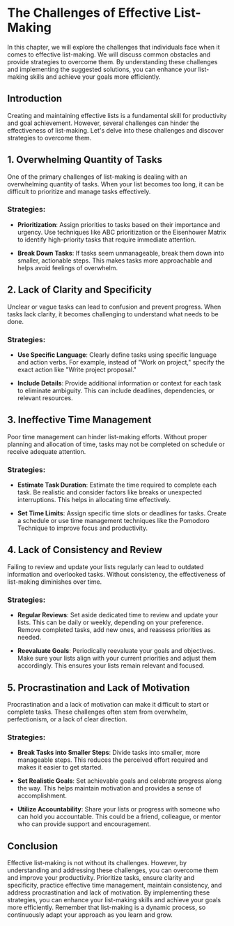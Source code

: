 The Challenges of Effective List-Making
================================================

In this chapter, we will explore the challenges that individuals face when it comes to effective list-making. We will discuss common obstacles and provide strategies to overcome them. By understanding these challenges and implementing the suggested solutions, you can enhance your list-making skills and achieve your goals more efficiently.

Introduction
------------

Creating and maintaining effective lists is a fundamental skill for productivity and goal achievement. However, several challenges can hinder the effectiveness of list-making. Let's delve into these challenges and discover strategies to overcome them.

1\. Overwhelming Quantity of Tasks
---------------------------------

One of the primary challenges of list-making is dealing with an overwhelming quantity of tasks. When your list becomes too long, it can be difficult to prioritize and manage tasks effectively.

### Strategies:

* **Prioritization**: Assign priorities to tasks based on their importance and urgency. Use techniques like ABC prioritization or the Eisenhower Matrix to identify high-priority tasks that require immediate attention.

* **Break Down Tasks**: If tasks seem unmanageable, break them down into smaller, actionable steps. This makes tasks more approachable and helps avoid feelings of overwhelm.

2\. Lack of Clarity and Specificity
----------------------------------

Unclear or vague tasks can lead to confusion and prevent progress. When tasks lack clarity, it becomes challenging to understand what needs to be done.

### Strategies:

* **Use Specific Language**: Clearly define tasks using specific language and action verbs. For example, instead of "Work on project," specify the exact action like "Write project proposal."

* **Include Details**: Provide additional information or context for each task to eliminate ambiguity. This can include deadlines, dependencies, or relevant resources.

3\. Ineffective Time Management
------------------------------

Poor time management can hinder list-making efforts. Without proper planning and allocation of time, tasks may not be completed on schedule or receive adequate attention.

### Strategies:

* **Estimate Task Duration**: Estimate the time required to complete each task. Be realistic and consider factors like breaks or unexpected interruptions. This helps in allocating time effectively.

* **Set Time Limits**: Assign specific time slots or deadlines for tasks. Create a schedule or use time management techniques like the Pomodoro Technique to improve focus and productivity.

4\. Lack of Consistency and Review
---------------------------------

Failing to review and update your lists regularly can lead to outdated information and overlooked tasks. Without consistency, the effectiveness of list-making diminishes over time.

### Strategies:

* **Regular Reviews**: Set aside dedicated time to review and update your lists. This can be daily or weekly, depending on your preference. Remove completed tasks, add new ones, and reassess priorities as needed.

* **Reevaluate Goals**: Periodically reevaluate your goals and objectives. Make sure your lists align with your current priorities and adjust them accordingly. This ensures your lists remain relevant and focused.

5\. Procrastination and Lack of Motivation
-----------------------------------------

Procrastination and a lack of motivation can make it difficult to start or complete tasks. These challenges often stem from overwhelm, perfectionism, or a lack of clear direction.

### Strategies:

* **Break Tasks into Smaller Steps**: Divide tasks into smaller, more manageable steps. This reduces the perceived effort required and makes it easier to get started.

* **Set Realistic Goals**: Set achievable goals and celebrate progress along the way. This helps maintain motivation and provides a sense of accomplishment.

* **Utilize Accountability**: Share your lists or progress with someone who can hold you accountable. This could be a friend, colleague, or mentor who can provide support and encouragement.

Conclusion
----------

Effective list-making is not without its challenges. However, by understanding and addressing these challenges, you can overcome them and improve your productivity. Prioritize tasks, ensure clarity and specificity, practice effective time management, maintain consistency, and address procrastination and lack of motivation. By implementing these strategies, you can enhance your list-making skills and achieve your goals more efficiently. Remember that list-making is a dynamic process, so continuously adapt your approach as you learn and grow.
